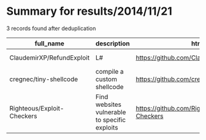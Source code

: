 
# Summary for results/2014/11/21
    
3 records found after deduplication

| full_name | description | html_url | matched_list | matched_count | pushed_at | size | stargazers_count | language | forks_count |
|----------------------------|-----------------------------------------------|-----------------------------------------------|----------------|-----------------|---------------------------|--------|--------------------|------------|---------------|
| ClaudemirXP/RefundExploit | L# | https://github.com/ClaudemirXP/RefundExploit | ['exploit'] | 1 | 2014-11-21 00:31:48+00:00 | 0 | 0 | | 0 |
| cregnec/tiny-shellcode | compile a custom shellcode | https://github.com/cregnec/tiny-shellcode | ['shellcode'] | 1 | 2014-11-21 21:16:10+00:00 | 136 | 0 | Assembly | 0 |
| Righteous/Exploit-Checkers | Find websites vulnerable to specific exploits | https://github.com/Righteous/Exploit-Checkers | ['exploit'] | 1 | 2014-11-21 23:06:23+00:00 | 176 | 1 | PHP | 0 |
